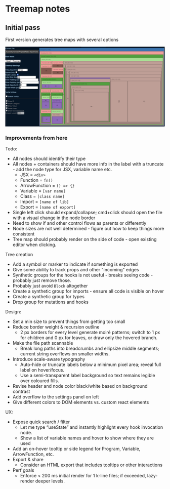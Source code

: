 # Treemap notes

## Initial pass

First version generates tree maps with several options

![alt text](image.png)

### Improvements from here

Todo:

- All nodes should identify their type
- All nodes + containers should have more info in the label with a truncate - add the node type for JSX, variable name etc.
  - JSX = `<div>`
  - Function = `fn()`
  - ArrowFunction = `() => {}`
  - Variable = `[var name]`
  - Class = `[class name]`
  - Import = `[name of lib]`
  - Export = `[name of export]`
- Single left click should expand/collapse; cmd+click should open the file with a visual change in the node border
- Need to show if and other control flows as parents or differently
- Node sizes are not well determined - figure out how to keep things more consistent
- Tree map should probably render on the side of code - open existing editor when clicking.

Tree creation

- Add a symbol or marker to indicate if something is exported
- Give some ability to track props and other "incoming" edges
- Synthetic groups for the hooks is not useful - breaks seeing code - probably just remove those.
- Probably just avoid `Block` altogether
- Create a synthetic group for imports - ensure all code is visible on hover
- Create a synthetic group for types
- Drop group for mutations and hooks

Design:

- Set a min size to prevent things from getting too small
- Reduce border weight & recursion outline
  - 2 px borders for every level generate moiré patterns; switch to 1 px for children and 0 px for leaves, or draw only the hovered branch.
- Make the file path scannable
  - Break long paths into breadcrumbs and ellipsize middle segments; current string overflows on smaller widths.
- Introduce scale-aware typography
  - Auto-hide or truncate labels below a minimum pixel area; reveal full label on hover/focus.
  - Use a semi-transparent label background so text remains legible over coloured fills.
- Revise header and node color black/white based on background contrast
- Add overflow to the settings panel on left
- Give different colors to DOM elements vs. custom react elements

UX:

- Expose quick search / filter
  - Let me type “useState” and instantly highlight every hook invocation node.
  - Show a list of variable names and hover to show where they are used
- Add an on-hover tooltip or side legend for Program, Variable, ArrowFunction, etc.
- Export & share
  - Consider an HTML export that includes tooltips or other interactions
- Perf goals
  - Enforce < 200 ms initial render for 1 k-line files; if exceeded, lazy-render deeper levels.
